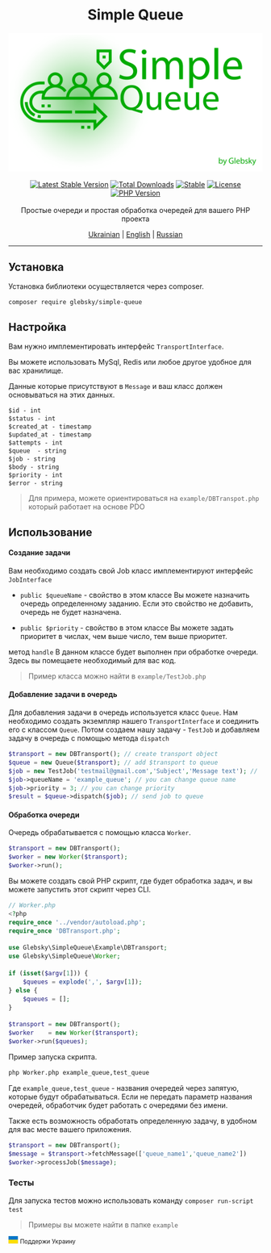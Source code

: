 <h1 align="center">Simple Queue</h1>

<img src="logo.png" alt="Simple Queue" />
<p align="center">
<a href="https://packagist.org/packages/glebsky/simple-queue"><img src="https://badgen.net/github/release/glebsky/simplequeue" alt="Latest Stable Version"></a>
<a href="https://packagist.org/packages/glebsky/simple-queue"><img src="https://poser.pugx.org/glebsky/simple-queue/downloads" alt="Total Downloads"></a>
<a href="https://packagist.org/packages/glebsky/simple-queue"><img src="https://poser.pugx.org/glebsky/simple-queue/v/unstable" alt="Stable"></a>
<a href="https://packagist.org/packages/glebsky/simple-queue"><img src="https://poser.pugx.org/glebsky/simple-queue/license" alt="License"></a>
<a href="https://packagist.org/packages/glebsky/simple-queue"><img src="https://badgen.net/packagist/php/glebsky/simple-queue" alt="PHP Version"></a>
<br>
<br>
Простые очереди и простая обработка очередей для вашего PHP проекта
<p align="center">
    <a href="../docs/READMEUA.md">Ukrainian</a> | <a href="../README.md">English</a> | <a href="READMERU.md">Russian</a>
</p>

---

## Установка

Установка библиотеки осуществляется через composer.
```
composer require glebsky/simple-queue
```

## Настройка

Вам нужно имплементировать интерфейс `TransportInterface`.

Вы можете использовать MySql, Redis или любое другое удобное для вас хранилище.

Данные которые присутствуют в `Message` и ваш класс должен основываться на этих данных.
```shell
$id - int
$status - int
$created_at - timestamp
$updated_at - timestamp 
$attempts - int
$queue  - string
$job - string
$body - string
$priority - int
$error - string
```

> Для примера, можете ориентироваться на `example/DBTranspot.php` который работает на основе PDO

## Использование

#### Создание задачи

Вам необходимо создать свой Job класс имплементируют интерфейс `JobInterface`

- `public $queueName` - свойство в этом классе Вы можете назначить очередь определенному заданию. Если это свойство
  не добавить, очередь не будет назначена.

- `public $priority` - свойство в этом классе Вы можете задать приоритет в числах, чем выше число, тем выше
  приоритет.

метод `handle` В данном классе будет выполнен при обработке очереди. Здесь вы помещаете необходимый для вас код.

> Пример класса можно найти в `example/TestJob.php`

#### Добавление задачи в очередь

Для добавления задачи в очередь используется класс `Queue`. Нам необходимо создать экземпляр нашего `TransportInterface`
и соединить его с классом `Queue`. Потом создаем нашу задачу - `TestJob` и добавляем задачу в очередь с помощью
метода `dispatch`

```php
$transport = new DBTransport(); // create transport object
$queue = new Queue($transport); // add $transport to queue  
$job = new TestJob('testmail@gmail.com','Subject','Message text'); //  create job
$job->queueName = 'example_queue'; // you can change queue name
$job->priority = 3; // you can change priority
$result = $queue->dispatch($job); // send job to queue
```

#### Обработка очереди

Очередь обрабатывается с помощью класса `Worker`.

```php
$transport = new DBTransport();
$worker = new Worker($transport);
$worker->run();
```

Вы можете создать свой PHP скрипт, где будет обработка задач, и вы можете запустить этот скрипт через CLI.

```php
// Worker.php
<?php
require_once '../vendor/autoload.php';
require_once 'DBTransport.php';

use Glebsky\SimpleQueue\Example\DBTransport;
use Glebsky\SimpleQueue\Worker;

if (isset($argv[1])) {
    $queues = explode(',', $argv[1]);
} else {
    $queues = [];
}

$transport = new DBTransport();
$worker    = new Worker($transport);
$worker->run($queues);
```

Пример запуска скрипта.

```sh
php Worker.php example_queue,test_queue
```

Где `example_queue,test_queue` - названия очередей через запятую, которые будут обрабатываться. Если не передать
параметр названия очередей, обработчик будет работать с очередями без имени.

Также есть возможность обработать определенную задачу, в удобном для вас месте вашего приложения.

```php
$transport = new DBTransport();
$message = $transport->fetchMessage(['queue_name1','queue_name2'])
$worker->processJob($message);
```

### Тесты

Для запуска тестов можно использовать команду
`composer run-script test`

> Примеры вы можете найти в папке `example`

<img src="uaflag.jpg" alt="UA FLAG" /> <small>Поддержи Украину</small>